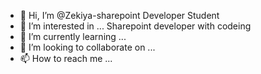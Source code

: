 - 👋 Hi, I’m @Zekiya-sharepoint Developer Student 
- 👀 I’m interested in ... Sharepoint developer with codeing 
- 🌱 I’m currently learning ...
- 💞️ I’m looking to collaborate on ...
- 📫 How to reach me ...

<!---
Zekiya-sharepoint/Zekiya-sharepoint is a ✨ special ✨ repository because its `README.md` (this file) appears on your GitHub profile.
You can click the Preview link to take a look at your changes.
--->
